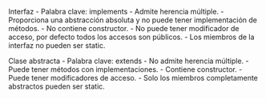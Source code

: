 Interfaz
    - Palabra clave: implements
    - Admite herencia múltiple.
    - Proporciona una abstracción absoluta y no puede tener implementación de métodos.
    - No contiene constructor.
    - No puede tener modificador de acceso, por defecto todos los accesos son públicos.
    - Los miembros de la interfaz no pueden ser static.

Clase abstracta
    - Palabra clave: extends
    - No admite herencia múltiple.
    - Puede tener métodos con implementaciones.
    - Contiene constructor.
    - Puede tener modificadores de acceso.
    - Solo los miembros completamente abstractos pueden ser static.